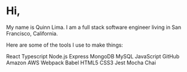 # Hi,

My name is Quinn Lima. I am a full stack software engineer living in San Francisco, California.

Here are some of the tools I use to make things:

React Typescript Node.js Express MongoDB MySQL JavaScript GitHub Amazon AWS Webpack Babel HTML5 CSS3 Jest Mocha Chai 
